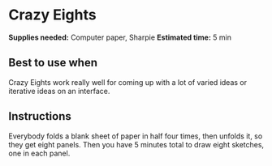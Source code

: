 # Crazy Eights

**Supplies needed:** Computer paper, Sharpie
**Estimated time:** 5 min

## Best to use when

Crazy Eights work really well for coming up with a lot of varied  ideas or
iterative ideas on an interface.

## Instructions

Everybody folds a blank sheet of paper in half four times, then unfolds it, so
they get eight panels. Then you have 5 minutes total to draw eight sketches, one
in each panel.
